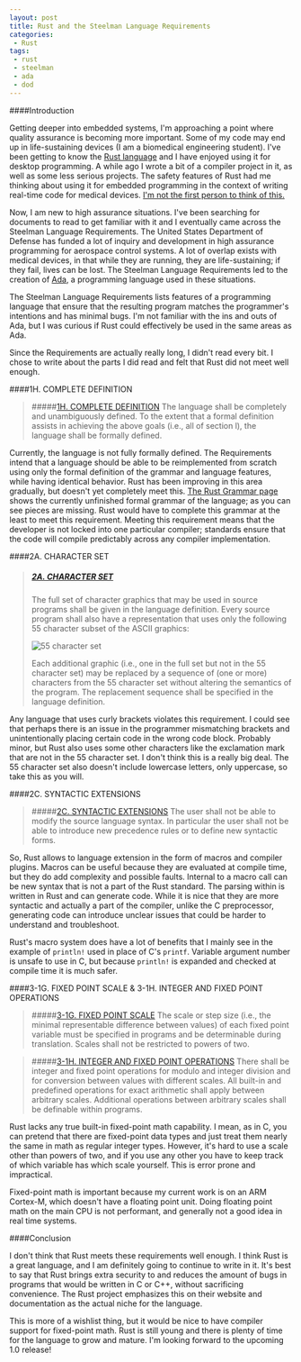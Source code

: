```yaml
---
layout: post
title: Rust and the Steelman Language Requirements
categories:
 - Rust
tags:
 - rust
 - steelman
 - ada
 - dod
---
```


####Introduction

Getting deeper into embedded systems, I'm approaching a point where quality assurance is becoming more important. Some of my code may end up in life-sustaining devices (I am a biomedical engineering student). I've been getting to know the [Rust language](http://www.rust-lang.org/) and I have enjoyed using it for desktop programming. A while ago I wrote a bit of a compiler project in it, as well as some less serious projects. The safety features of Rust had me thinking about using it for embedded programming in the context of writing real-time code for medical devices. [I'm not the first person to think of this. ](http://zinc.rs/)

Now, I am new to high assurance situations. I've been searching for documents to read to get familiar with it and I eventually came across the Steelman Language Requirements. The United States Department of Defense has funded a lot of inquiry and development in high assurance programming for aerospace control systems. A lot of overlap exists with medical devices, in that while they are running, they are life-sustaining; if they fail, lives can be lost. The Steelman Language Requirements led to the creation of [Ada](http://en.wikipedia.org/wiki/Ada_%28programming_language%29), a programming language used in these situations. 

The Steelman Language Requirements lists features of a programming language that ensure that the resulting program matches the programmer's intentions and has minimal bugs. I'm not familiar with the ins and outs of Ada, but I was curious if Rust could effectively be used in the same areas as Ada. 

Since the Requirements are actually really long, I didn't read every bit. I chose to write about the parts I did read and felt that Rust did not meet well enough. 

####1H. COMPLETE DEFINITION

> #####[1H. COMPLETE DEFINITION](http://www.iment.com/maida/computer/steel/steelman.htm#s1h.)
> The language shall be completely and unambiguously defined. To the extent that a formal definition assists in achieving the above goals (i.e., all of section l), the language shall be formally defined. 

Currently, the language is not fully formally defined. The Requirements intend that a language should be able to be reimplemented from scratch using only the formal definition of the grammar and language features, while having identical behavior. Rust has been improving in this area gradually, but doesn't yet completely meet this. [The Rust Grammar page](http://doc.rust-lang.org/grammar.html) shows the currently unfinished formal grammar of the language; as you can see pieces are missing. Rust would have to complete this grammar at the least to meet this requirement. Meeting this requirement means that the developer is not locked into one particular compiler; standards ensure that the code will compile predictably across any compiler implementation. 

####2A. CHARACTER SET

<blockquote>
<a href="http://www.iment.com/maida/computer/steel/steelman.htm#s2a."><h5>2A. CHARACTER SET</h5></a>
<p>The full set of character graphics that may be used in source programs shall be given in the language definition. Every source program shall also have a representation that uses only the following 55 character subset of the ASCII graphics: </p>

<img src="http://www.iment.com/maida/computer/steel/images/characterset.jpg" alt="55 character set" />

<p>Each additional graphic (i.e., one in the full set but not in the 55 character set) may be replaced by a sequence of (one or more) characters from the 55 character set without altering the semantics of the program. The replacement sequence shall be specified in the language definition. </p></blockquote>

Any language that uses curly brackets violates this requirement. I could see that perhaps there is an issue in the programmer mismatching brackets and unintentionally placing certain code in the wrong code block. Probably minor, but Rust also uses some other characters like the exclamation mark that are not in the 55 character set. I don't think this is a really big deal. The 55 character set also doesn't include lowercase letters, only uppercase, so take this as you will. 

####2C. SYNTACTIC EXTENSIONS

> #####[2C. SYNTACTIC EXTENSIONS](http://www.iment.com/maida/computer/steel/steelman.htm#s2c.)
> The user shall not be able to modify the source language syntax. In particular the user shall not be able to introduce new precedence rules or to define new syntactic forms. 

So, Rust allows to language extension in the form of macros and compiler plugins. Macros can be useful because they are evaluated at compile time, but they do add complexity and possible faults. Internal to a macro call can be new syntax that is not a part of the Rust standard. The parsing within is written in Rust and can generate code. While it is nice that they are more syntactic and actually a part of the compiler, unlike the C preprocessor, generating code can introduce unclear issues that could be harder to understand and troubleshoot. 

Rust's macro system does have a lot of benefits that I mainly see in the example of ```println!``` used in place of C's ```printf```. Variable argument number is unsafe to use in C, but because ```println!``` is expanded and checked at compile time it is much safer. 

####3-1G. FIXED POINT SCALE & 3-1H. INTEGER AND FIXED POINT OPERATIONS

> #####[3-1G. FIXED POINT SCALE](http://www.iment.com/maida/computer/steel/steelman.htm#s3-1g.)
> The scale or step size (i.e., the minimal representable difference between values) of each fixed point variable must be specified in programs and be determinable during translation. Scales shall not be restricted to powers of two.

> #####[3-1H. INTEGER AND FIXED POINT OPERATIONS](http://www.iment.com/maida/computer/steel/steelman.htm#s3-1h.)
> There shall be integer and fixed point operations for modulo and integer division and for conversion between values with different scales. All built-in and predefined operations for exact arithmetic shall apply between arbitrary scales. Additional operations between arbitrary scales shall be definable within programs. 

Rust lacks any true built-in fixed-point math capability. I mean, as in C, you can pretend that there are fixed-point data types and just treat them nearly the same in math as regular integer types. However, it's hard to use a scale other than powers of two, and if you use any other you have to keep track of which variable has which scale yourself. This is error prone and impractical. 

Fixed-point math is important because my current work is on an ARM Cortex-M, which doesn't have a floating point unit. Doing floating point math on the main CPU is not performant, and generally not a good idea in real time systems. 

####Conclusion

I don't think that Rust meets these requirements well enough. I think Rust is a great language, and I am definitely going to continue to write in it. It's best to say that Rust brings extra security to and reduces the amount of bugs in programs that would be written in C or C++, without sacrificing convenience. The Rust project emphasizes this on their website and documentation as the actual niche for the language. 

This is more of a wishlist thing, but it would be nice to have compiler support for fixed-point math. Rust is still young and there is plenty of time for the language to grow and mature. I'm looking forward to the upcoming 1.0 release!

